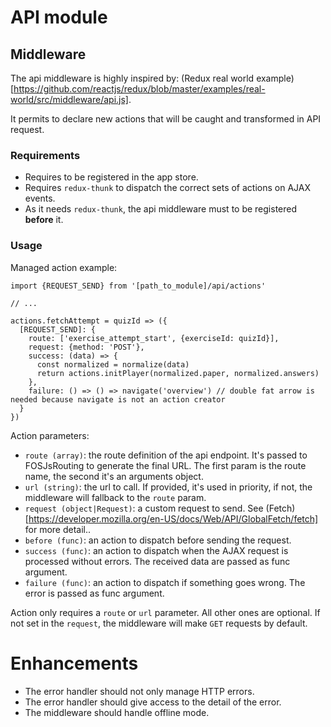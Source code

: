 # API module

## Middleware

The api middleware is highly inspired by:
(Redux real world example)[https://github.com/reactjs/redux/blob/master/examples/real-world/src/middleware/api.js].

It permits to declare new actions that will be caught and transformed in API request.

### Requirements

- Requires to be registered in the app store.
- Requires `redux-thunk` to dispatch the correct sets of actions on AJAX events.
- As it needs `redux-thunk`, the api middleware must to be registered **before** it.

### Usage
Managed action example:

```
import {REQUEST_SEND} from '[path_to_module]/api/actions'

// ...

actions.fetchAttempt = quizId => ({
  [REQUEST_SEND]: {
    route: ['exercise_attempt_start', {exerciseId: quizId}],
    request: {method: 'POST'},
    success: (data) => {
      const normalized = normalize(data)
      return actions.initPlayer(normalized.paper, normalized.answers)
    },
    failure: () => () => navigate('overview') // double fat arrow is needed because navigate is not an action creator
  }
})
```

Action parameters:
- `route (array)`: the route definition of the api endpoint. It's passed to FOSJsRouting to generate the final URL.
 The first param is the route name, the second it's an arguments object.
- `url (string)`: the url to call. If provided, it's used in priority, if not, the middleware will fallback to the `route` param.
- `request (object|Request)`: a custom request to send. See (Fetch)[https://developer.mozilla.org/en-US/docs/Web/API/GlobalFetch/fetch] for more detail..
- `before (func)`: an action to dispatch before sending the request.
- `success (func)`: an action to dispatch when the AJAX request is processed without errors. The received data are passed as func argument.
- `failure (func)`: an action to dispatch if something goes wrong. The error is passed as func argument.

Action only requires a `route` or `url` parameter. All other ones are optional.
If not set in the `request`, the middleware will make `GET` requests by default.

# Enhancements
- The error handler should not only manage HTTP errors.
- The error handler should give access to the detail of the error.
- The middleware should handle offline mode.
